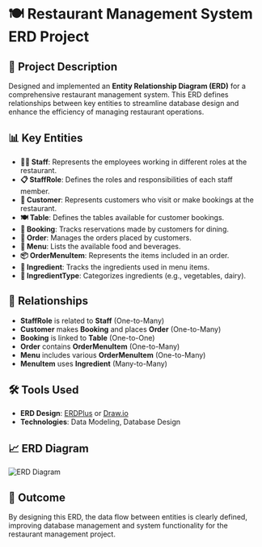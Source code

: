 # 🍽️ Restaurant Management System ERD Project

## 📝 Project Description
Designed and implemented an **Entity Relationship Diagram (ERD)** for a comprehensive restaurant management system. This ERD defines relationships between key entities to streamline database design and enhance the efficiency of managing restaurant operations.

## 📊 Key Entities
- **👨‍🍳 Staff**: Represents the employees working in different roles at the restaurant.
- **📋 StaffRole**: Defines the roles and responsibilities of each staff member.
- **👥 Customer**: Represents customers who visit or make bookings at the restaurant.
- **🍽️ Table**: Defines the tables available for customer bookings.
- **📝 Booking**: Tracks reservations made by customers for dining.
- **🛒 Order**: Manages the orders placed by customers.
- **🍔 Menu**: Lists the available food and beverages.
- **📦 OrderMenuItem**: Represents the items included in an order.
- **🌿 Ingredient**: Tracks the ingredients used in menu items.
- **🥘 IngredientType**: Categorizes ingredients (e.g., vegetables, dairy).

## 🔗 Relationships
- **StaffRole** is related to **Staff** (One-to-Many)
- **Customer** makes **Booking** and places **Order** (One-to-Many)
- **Booking** is linked to **Table** (One-to-One)
- **Order** contains **OrderMenuItem** (One-to-Many)
- **Menu** includes various **OrderMenuItem** (One-to-Many)
- **MenuItem** uses **Ingredient** (Many-to-Many)

## 🛠️ Tools Used
- **ERD Design**: [ERDPlus](https://erdplus.com/) or [Draw.io](https://app.diagrams.net/)
- **Technologies**: Data Modeling, Database Design

## 📈 ERD Diagram
![ERD Diagram]((https://drive.google.com/file/d/127pUhuJ1ZramYeyTwsF6xLK3_yoWN93v/view))

## 🚀 Outcome
By designing this ERD, the data flow between entities is clearly defined, improving database management and system functionality for the restaurant management project.
